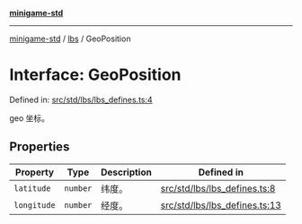 [**minigame-std**](../../../README.md)

***

[minigame-std](../../../README.md) / [lbs](../README.md) / GeoPosition

# Interface: GeoPosition

Defined in: [src/std/lbs/lbs\_defines.ts:4](https://github.com/JiangJie/minigame-std/blob/c702c23d8258d9dd96d873df515d0027c84fb302/src/std/lbs/lbs_defines.ts#L4)

geo 坐标。

## Properties

| Property | Type | Description | Defined in |
| ------ | ------ | ------ | ------ |
| <a id="latitude"></a> `latitude` | `number` | 纬度。 | [src/std/lbs/lbs\_defines.ts:8](https://github.com/JiangJie/minigame-std/blob/c702c23d8258d9dd96d873df515d0027c84fb302/src/std/lbs/lbs_defines.ts#L8) |
| <a id="longitude"></a> `longitude` | `number` | 经度。 | [src/std/lbs/lbs\_defines.ts:13](https://github.com/JiangJie/minigame-std/blob/c702c23d8258d9dd96d873df515d0027c84fb302/src/std/lbs/lbs_defines.ts#L13) |
